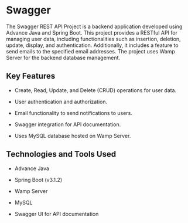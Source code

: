 # Swagger

The Swagger REST API Project is a backend application developed using Advance Java and Spring Boot. This project provides a RESTful API for managing user data, including functionalities such as insertion, deletion, update, display, and authentication. Additionally, it includes a feature to send emails to the specified email addresses. The project uses Wamp Server for the backend database management.

## Key Features

- Create, Read, Update, and Delete (CRUD) operations for user data.

- User authentication and authorization.

- Email functionality to send notifications to users.

- Swagger integration for API documentation.

- Uses MySQL database hosted on Wamp Server.

## Technologies and Tools Used

- Advance Java

- Spring Boot (v3.1.2)

- Wamp Server

- MySQL

- Swagger UI for API documentation
